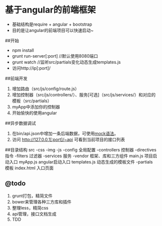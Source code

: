 # 基于angular的前端框架
* 基础结构是require + angular + bootstrap
* 目的是让angular的前端项目可以快速启动~

##开始
* npm install
* grunt run-server[:port] //默认使用8080端口
* grunt watch //监听src/partials变化动态生成templates.js
* 访问http://ip[:port]/

##前端开发
1. 增加路由（src/js/config/route.js）
2. 增加控制器（src/js/controllers/）、服务[可选]（src/js/services/）和对应的模板（src/partials）
3. myApp中添加你的控制器
4. 开始愉快的使用angular

##异步数据调试
1. 在bin/api.json中增加一条后端数据，可使用[mock语法](http://mockjs.com/mock)。
2. 访问 http://127.0.0.1[:port]/~api 可看到当前项目的接口列表

##目录结构
    src
     -css
     -img
     -js
      -config   全局配置
      -controllers   控制器
      -directives   指令
      -filters   过滤器
      -services   服务
     -vendor   框架、库和三方组件
     main.js   项目启动入口
     myApp.js   angular启动入口
     templates.js   动态生成的模板文件
    -partials   模板
    index.html   入口页面


## @todo
1. grunt打包，精简文件
2. bower来管理各种三方库和插件
3. 整理less，精简css
4. api管理，接口文档生成
5. TDD
